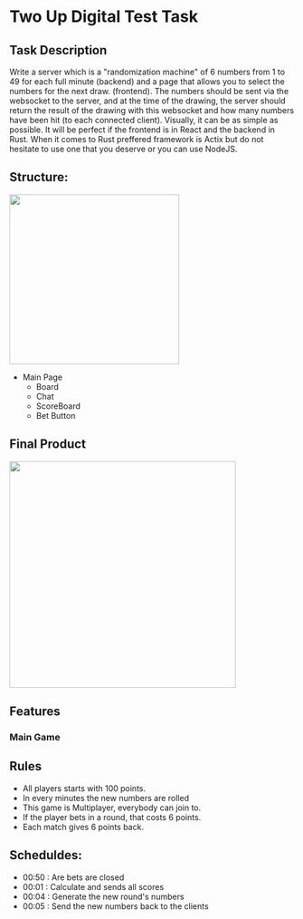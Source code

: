 # Two Up Digital Test Task

## Task Description

Write a server which is a "randomization machine" of 6 numbers from 1 to 49 for each full minute (backend) and a page that allows you to select the numbers for the next draw. (frontend).
The numbers should be sent via the websocket to the server, and at the time of the drawing, the server should return the result of the drawing with this websocket and how many numbers have been hit (to each connected client). Visually, it can be as simple as possible.
It will be perfect if the frontend is in React and the backend in Rust. When it comes to Rust preffered framework is Actix but do not hesitate to use one that you deserve or you can use NodeJS.

## Structure:

<img src="https://referenceprojects-abkno.run-eu-central1.goorm.io/src/github/testdocuments/wire.jpg" height="300px" >
</br>

- Main Page
  - Board
  - Chat
  - ScoreBoard
  - Bet Button

## Final Product

<img src="https://referenceprojects-abkno.run-eu-central1.goorm.io/src/github/testdocuments/reactbingo.png" height="400px">

## Features

### Main Game

## Rules

- All players starts with 100 points.
- In every minutes the new numbers are rolled
- This game is Multiplayer, everybody can join to.
- If the player bets in a round, that costs 6 points.
- Each match gives 6 points back.

## Scheduldes:

- 00:50 : Are bets are closed
- 00:01 : Calculate and sends all scores
- 00:04 : Generate the new round's numbers
- 00:05 : Send the new numbers back to the clients

